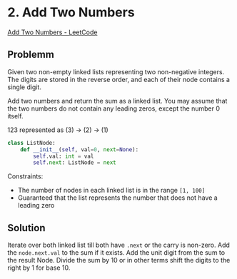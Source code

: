 # 2. Add Two Numbers

[Add Two Numbers - LeetCode](https://leetcode.com/problems/add-two-numbers/)

## Problemm

Given two non-empty linked lists representing two non-negative integers. The digits are stored in the reverse order, and each of their node contains a single digit. 

Add two numbers and return the sum as a linked list.
You may assume that the two numbers do not contain any leading zeros, except the number 0 itself.

123 represented as (3) -> (2) -> (1)

```python
class ListNode:
    def __init__(self, val=0, next=None):
        self.val: int = val
        self.next: ListNode = next
```

Constraints:
- The number of nodes in each linked list is in the range `[1, 100]`
- Guaranteed that the list represents the number that does not have a leading zero

## Solution

Iterate over both linked list till both have `.next` or the carry is non-zero.
Add the `node.next.val` to the sum if it exists. 
Add the unit digit from the sum to the result Node.
Divide the sum by 10 or in other terms shift the digits to the right by 1 for base 10.

